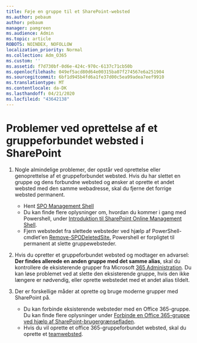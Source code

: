 ```yaml
---
title: Føje en gruppe til et SharePoint-websted
ms.author: pebaum
author: pebaum
manager: pamgreen
ms.audience: Admin
ms.topic: article
ROBOTS: NOINDEX, NOFOLLOW
localization_priority: Normal
ms.collection: Adm_O365
ms.custom: ''
ms.assetid: f7d730bf-0d6e-424c-970c-6137c71cb50b
ms.openlocfilehash: 049ef5acd80d64e00315ba07f274567e6a251904
ms.sourcegitcommit: 6bf1d945b4fd6a1fe37d00c5ea99adea7eef9910
ms.translationtype: MT
ms.contentlocale: da-DK
ms.lasthandoff: 04/21/2020
ms.locfileid: "43642138"
---
```

# <a name="issues-when-creating-a-group-connected-site-in-sharepoint"></a>Problemer ved oprettelse af et gruppeforbundet websted i SharePoint

1. Nogle almindelige problemer, der opstår ved oprettelse eller genoprettelse af et gruppeforbundet websted.
Hvis du har slettet en gruppe og dens forbundne websted og ønsker at oprette et andet websted med den samme webadresse, skal du fjerne det forrige websted permanent.

   - Hent [SPO Management Shell](https://support.office.com/article/introduction-to-the-sharepoint-online-management-shell-c16941c3-19b4-4710-8056-34c034493429)
   - Du kan finde flere oplysninger om, hvordan du kommer i gang med Powershell, under [Introduktion til SharePoint Online Management Shell](https://docs.microsoft.com/powershell/module/sharepoint-online/remove-sposite).
   - Fjern webstedet fra slettede websteder ved hjælp af PowerShell-cmdlet'en [Remove-SPODeletedSite.](https://docs.microsoft.com/powershell/module/sharepoint-online/remove-sposite?view=sharepoint-ps) Powershell er forpligtet til permanent at slette gruppewebsteder.

1. Hvis du opretter et gruppeforbundet websted og modtager en advarsel: **Der findes allerede en anden gruppe med det samme alias**, skal du kontrollere de eksisterende grupper fra Microsoft [365 Administration](https://admin.microsoft.com/AdminPortal/Home#/groups). Du kan løse problemet ved at slette den eksisterende gruppe, hvis den ikke længere er nødvendig, eller oprette webstedet med et andet alias tildelt.

1. Der er forskellige måder at oprette og bruge moderne grupper med SharePoint på.

   - Du kan forbinde eksisterende websteder med en Office 365-gruppe. Du kan finde flere oplysninger under [Forbinde en Office 365-gruppe ved hjælp af SharePoint-brugergrænsefladen](https://docs.microsoft.com/sharepoint/dev/transform/modernize-connect-to-office365-group#connect-an-office-365-group-using-the-sharepoint-user-interface).
   - Hvis du vil oprette et office 365-gruppeforbundet websted, skal du oprette et [teamwebsted](https://admin.microsoft.com/sharepoint).

